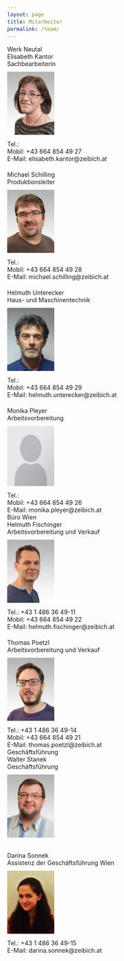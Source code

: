 ```yaml
---
layout: page
title: Mitarbeiter
permalink: /team/
---
```


<div class="divTable blueTable">
<div class="sitz">
<div class="divTableRow">
<div class="standort">Werk Neutal</div>
</div>
</div>
<div class="divTableBody">
<div class="divTableRow">
<div class="name">Elisabeth Kantor</div>
<div class="bez">Sachbearbeiterin</div>
<div class="divTableCell"><img src="/assets/pictures/people/kantor.jpg" alt="Frau Kantor" vspace="10"></div>
<div class="divTableCell">Tel.:</div>
<div class="divTableCell">Mobil: +43 664 854 49 27</div>
<div class="divTableCell">E-Mail: elisabeth.kantor@zeibich.at</div>
</div>
</div>
<div class="divTableBody" style="margin-top:20px">
<div class="divTableRow">
<div class="name">Michael Schilling</div>
<div class="bez">Produktionsleiter</div>
<div class="divTableCell"><img src="/assets/pictures/people/schilling.jpg" alt="Herr Schilling" vspace="10"></div>
<div class="divTableCell">Tel.:</div>
<div class="divTableCell">Mobil: +43 664 854 49 28</div>
<div class="divTableCell">E-Mail: michael.schilling@zeibich.at</div>
</div>
</div>
<div class="divTableBody" style="margin-top:20px">
<div class="divTableRow">
<div class="name">Helmuth Unterecker</div>
<div class="bez">Haus- und Maschinentechnik</div>
<div class="divTableCell"><img src="/assets/pictures/people/unterecker.jpg" alt="Herr Unterecker" vspace="10"></div>
<div class="divTableCell">Tel.:</div>
<div class="divTableCell">Mobil: +43 664 854 49 29</div>
<div class="divTableCell">E-Mail: helmuth.unterecker@zeibich.at</div>
</div>
</div>
<div class="divTableBody" style="margin-top:20px">
<div class="divTableRow">
<div class="name">Monika Pleyer</div>
<div class="bez">Arbeitsvorbereitung</div>
<div class="divTableCell"><img src="/assets/pictures/people/anon.jpg" alt="Frau Pleyer" vspace="10"></div>
<div class="divTableCell">Tel.:</div>
<div class="divTableCell">Mobil: +43 664 854 49 26</div>
<div class="divTableCell">E-Mail: monika.pleyer@zeibich.at</div>
</div>
</div>
</div>
<div class="divTable blueTable">
<div class="sitz">
<div class="divTableRow">
<div class="standort">Büro Wien</div>
</div>
</div>
<div class="divTableBody">
<div class="divTableRow">
<div class="name">Helmuth Fischinger</div>
<div class="bez">Arbeitsvorbereitung und Verkauf</div>
<div class="divTableCell"><img src="/assets/pictures/people/fischinger.jpg" alt="Herr Fischinger" vspace="10"></div>
<div class="divTableCell">Tel.: +43 1 486 36 49-11</div>
<div class="divTableCell">Mobil: +43 664 854 49 22</div>
<div class="divTableCell">E-Mail: helmuth.fischinger@zeibich.at</div>
</div>
</div>
<div class="divTableBody" style="margin-top:20px">
<div class="divTableRow">
<div class="name">Thomas Poetzl</div>
<div class="bez">Arbeitsvorbereitung und Verkauf</div>
<div class="divTableCell"><img src="/assets/pictures/people/poetzl.jpg" alt="Herr Pötzl" vspace="10"></div>
<div class="divTableCell">Tel.: +43 1 486 36 49-14</div>
<div class="divTableCell">Mobil: +43 664 854 49 21</div>
<div class="divTableCell">E-Mail: thomas.poetzl@zeibich.at</div>
</div>
</div>
<div class="divTable blueTable" style="margin-bottom:30px">
<div class="sitz">
<div class="divTableRow">
<div class="standort">Geschäftsführung</div>
</div>
</div>
<div class="divTableBody">
<div class="divTableRows">
<div class="name">Walter Stanek</div>
<div class="bez">Geschäftsführung</div>
<div class="divTableCell"><img src="/assets/pictures/people/wstanek.jpg" alt="Herr Stanek" vspace="10"></div>
</div>
</div>
<div class="divTableBody" style="margin-top:20px">
<div class="divTableRow">
<div class="name">Darina Sonnek</div>
<div class="bez">Assistenz der Geschäftsführung Wien</div>
<div class="divTableCell"><img src="/assets/pictures/people/dsonnek.jpg" alt="Frau Sonnek" vspace="10"></div>
<div class="divTableCell">Tel.: +43 1 486 36 49-15</div>
<div class="divTableCell">E-Mail: darina.sonnek@zeibich.at</div>
</div>
</div>
</div>
